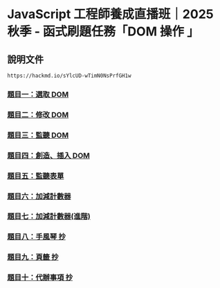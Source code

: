 # JavaScript 工程師養成直播班｜2025 秋季 - 函式刷題任務「DOM 操作  」

## 說明文件
```
https://hackmd.io/sYlcUD-wTimN0NsPrfGH1w
```

### [題目一：選取 DOM](https://marcochiu.github.io/20251006_1/Q1.html)

### [題目二：修改 DOM](https://marcochiu.github.io/20251006_1/Q2.html)

### [題目三：監聽 DOM](https://marcochiu.github.io/20251006_1/Q3.html)

### [題目四：創造、插入 DOM](https://marcochiu.github.io/20251006_1/Q4.html)

### [題目五：監聽表單](https://marcochiu.github.io/20251006_1/Q5.html)

### [題目六：加減計數器](https://marcochiu.github.io/20251006_1/Q6.html)

### [題目七：加減計數器(進階)](https://marcochiu.github.io/20251006_1/Q7.html)

### [題目八：手風琴 抄](https://marcochiu.github.io/20251006_1/Q8.html)

### [題目九：頁籤 抄](https://marcochiu.github.io/20251006_1/Q9.html)

### [題目十：代辦事項 抄](https://marcochiu.github.io/20251006_1/Q10.html)
